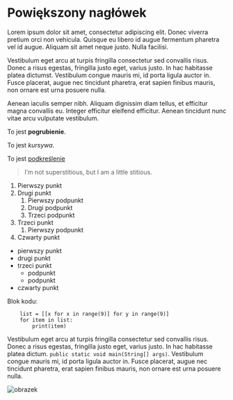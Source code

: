 # Powiększony nagłówek

Lorem ipsum dolor sit amet, consectetur adipiscing elit. Donec viverra pretium orci non vehicula.
Quisque eu libero id augue fermentum pharetra vel id augue. Aliquam sit amet neque justo. Nulla facilisi.

Vestibulum eget arcu at turpis fringilla consectetur sed convallis risus. 
Donec a risus egestas, fringilla justo eget, varius justo. In hac habitasse platea dictumst. 
Vestibulum congue mauris mi, id porta ligula auctor in. 
Fusce placerat, augue nec tincidunt pharetra, erat sapien finibus mauris, non ornare est urna posuere nulla.

Aenean iaculis semper nibh. Aliquam dignissim diam tellus, et efficitur magna convallis eu. 
Integer efficitur eleifend efficitur. Aenean tincidunt nunc vitae arcu vulputate vestibulum.

To jest **pogrubienie**.

To jest *kursywa*.

To jest <ins>podkreślenie</ins>

> I’m not superstitious, but I am a little stitious.

1. Pierwszy punkt
2. Drugi punkt
	1. Pierwszy podpunkt
	2. Drugi podpunkt
	3. Trzeci podpunkt
3. Trzeci punkt
	1. Pierwszy podpunkt
4. Czwarty punkt

- pierwszy punkt
- drugi punkt
- trzeci punkt
    - podpunkt
    - podpunkt
- czwarty punkt

Blok kodu:

		list = [[x for x in range(9)] for y in range(9)]
		for item in list:
			print(item)


Vestibulum eget arcu at turpis fringilla consectetur sed convallis risus.
Donec a risus egestas, fringilla justo eget, varius justo. In hac habitasse platea dictum. ```public static void main(String[] args)```. Vestibulum congue mauris mi, id porta ligula auctor in.
Fusce placerat, augue nec tincidunt pharetra, erat sapien finibus mauris, non ornare est urna posuere nulla.

![obrazek](obrazek.png)

